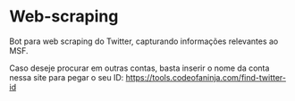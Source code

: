 # Web-scraping
Bot para web scraping do Twitter, capturando informações relevantes ao MSF.

Caso deseje procurar em outras contas, basta inserir o nome da conta nessa site para pegar o seu ID:
https://tools.codeofaninja.com/find-twitter-id
